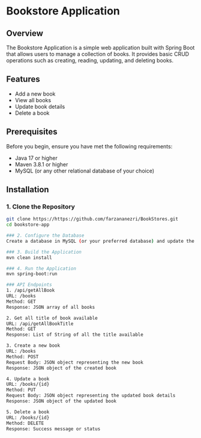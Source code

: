 # Bookstore Application

## Overview
The Bookstore Application is a simple web application built with Spring Boot that allows users to manage a collection of books. It provides basic CRUD operations such as creating, reading, updating, and deleting books.

## Features
- Add a new book
- View all books
- Update book details
- Delete a book

## Prerequisites
Before you begin, ensure you have met the following requirements:
- Java 17 or higher
- Maven 3.8.1 or higher
- MySQL (or any other relational database of your choice)

## Installation

### 1. Clone the Repository
```bash
git clone https://https://github.com/farzananezri/BookStores.git
cd bookstore-app

### 2. Configure the Database
Create a database in MySQL (or your preferred database) and update the application.properties file located in src/main/resources/ with your database details

### 3. Build the Application
mvn clean install

### 4. Run the Application
mvn spring-boot:run

### API Endpoints
1. /api/getAllBook
URL: /books
Method: GET
Response: JSON array of all books

2. Get all title of book available
URL: /api/getAllBookTitle
Method: GET
Response: List of String of all the title available

3. Create a new book
URL: /books
Method: POST
Request Body: JSON object representing the new book
Response: JSON object of the created book

4. Update a book
URL: /books/{id}
Method: PUT
Request Body: JSON object representing the updated book details
Response: JSON object of the updated book

5. Delete a book
URL: /books/{id}
Method: DELETE
Response: Success message or status
